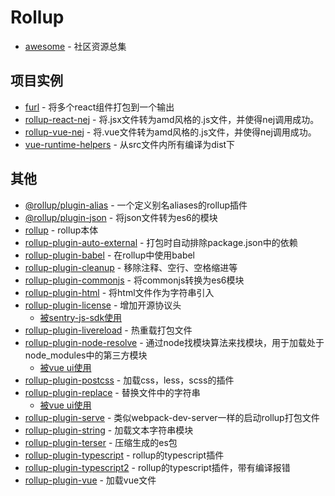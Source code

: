 # Rollup

- [awesome](https://github.com/rollup/awesome) - 社区资源总集

## 项目实例

- [furl](https://github.com/Chalarangelo/furl) - 将多个react组件打包到一个输出
- [rollup-react-nej](https://github.com/FunnyLiu/rollup-react-nej) - 将.jsx文件转为amd风格的.js文件，并使得nej调用成功。
- [rollup-vue-nej](https://github.com/FunnyLiu/rollup-vue-nej) - 将.vue文件转为amd风格的.js文件，并使得nej调用成功。
- [vue-runtime-helpers](https://github.com/znck/vue-runtime-helpers/blob/master/rollup.config.js) - 从src文件内所有编译为dist下

## 其他

- [@rollup/plugin-alias](https://github.com/rollup/plugins/tree/master/packages/alias) - 一个定义别名aliases的rollup插件
- [@rollup/plugin-json](https://github.com/rollup/plugins/tree/master/packages/json) - 将json文件转为es6的模块
- [rollup](https://www.npmjs.com/package/rollup) - rollup本体
- [rollup-plugin-auto-external](https://github.com/stevenbenisek/rollup-plugin-auto-external) - 打包时自动排除package.json中的依赖
- [rollup-plugin-babel](https://www.npmjs.com/package/rollup-plugin-babel) - 在rollup中使用babel
- [rollup-plugin-cleanup](https://github.com/aMarCruz/rollup-plugin-cleanup) - 移除注释、空行、空格缩进等
- [rollup-plugin-commonjs](https://www.npmjs.com/package/rollup-plugin-commonjs) - 将commonjs转换为es6模块
- [rollup-plugin-html](https://github.com/bdadam/rollup-plugin-html) - 将html文件作为字符串引入
- [rollup-plugin-license](https://github.com/mjeanroy/rollup-plugin-license) - 增加开源协议头
    - [被sentry-js-sdk使用](https://github.com/FunnyLiu/sentry-javascript/blob/master/packages/browser/rollup.config.js#L62)
- [rollup-plugin-livereload](https://github.com/thgh/rollup-plugin-livereload) - 热重载打包文件
- [rollup-plugin-node-resolve](https://www.npmjs.com/package/rollup-plugin-node-resolve) - 通过node找模块算法来找模块，用于加载处于node_modules中的第三方模块
    - [被vue ui使用](https://github.com/brizer/ui/blob/master/build/rollup.config.base.js#L19)
- [rollup-plugin-postcss](https://github.com/egoist/rollup-plugin-postcss) - 加载css，less，scss的插件
- [rollup-plugin-replace](https://www.npmjs.com/package/rollup-plugin-replace) - 替换文件中的字符串
    - [被vue ui使用](https://github.com/brizer/ui/blob/master/build/rollup.config.base.js#L44)
- [rollup-plugin-serve](https://github.com/thgh/rollup-plugin-serve) - 类似webpack-dev-server一样的启动rollup打包文件
- [rollup-plugin-string](https://github.com/TrySound/rollup-plugin-string) - 加载文本字符串模块
- [rollup-plugin-terser](https://www.npmjs.com/package/rollup-plugin-terser) - 压缩生成的es包
- [rollup-plugin-typescript](https://www.npmjs.com/package/rollup-plugin-typescript) - rollup的typescript插件
- [rollup-plugin-typescript2](https://www.npmjs.com/package/rollup-plugin-typescript2) - rollup的typescript插件，带有编译报错
- [rollup-plugin-vue](https://github.com/vuejs/rollup-plugin-vue) - 加载vue文件
